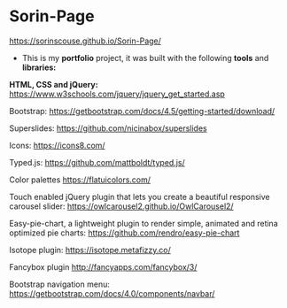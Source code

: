 # Sorin-Page
https://sorinscouse.github.io/Sorin-Page/

* This is my **portfolio** project, it was built with the following **tools** and **libraries:**

**HTML, CSS and jQuery:** https://www.w3schools.com/jquery/jquery_get_started.asp

Bootstrap: https://getbootstrap.com/docs/4.5/getting-started/download/

Superslides:
https://github.com/nicinabox/superslides

Icons:
https://icons8.com/

Typed.js:
https://github.com/mattboldt/typed.js/

Color palettes
https://flatuicolors.com/

Touch enabled jQuery plugin that lets you create a beautiful responsive carousel slider:
https://owlcarousel2.github.io/OwlCarousel2/

Easy-pie-chart, a lightweight plugin to render simple, animated and retina optimized pie charts:
https://github.com/rendro/easy-pie-chart

Isotope plugin:
https://isotope.metafizzy.co/

Fancybox plugin
http://fancyapps.com/fancybox/3/

Bootstrap navigation menu:
https://getbootstrap.com/docs/4.0/components/navbar/
